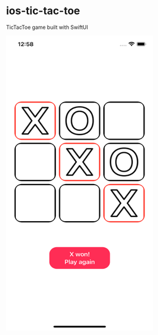 # ios-tic-tac-toe
TicTacToe game built with SwiftUI

<img src="https://raw.githubusercontent.com/Crazelu/ios-tic-tac-toe/main/screenshots/tic-tac-toe.png" width="400" height="800">
